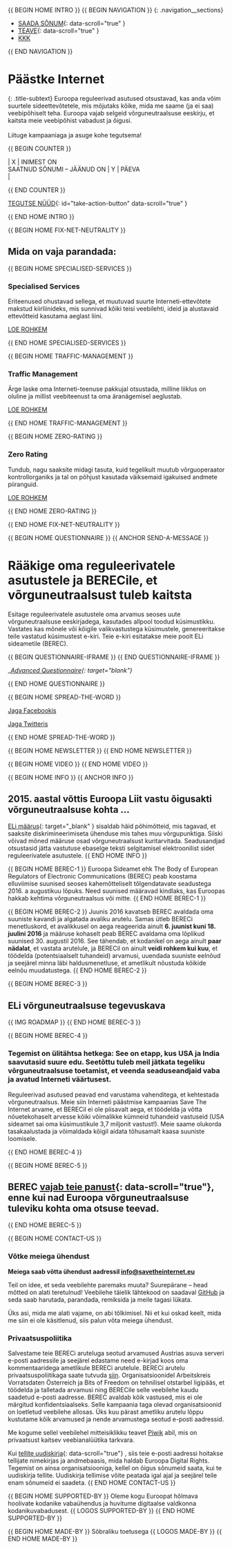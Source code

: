 {{ BEGIN HOME INTRO }}
{{ BEGIN NAVIGATION }}
{: .navigation__sections}
- [SAADA SÕNUM](#send-a-message){: data-scroll="true" }
- [TEAVE](#info){: data-scroll="true" }
- [KKK](faq)

{{ END NAVIGATION }}

# Päästke Internet

{: .title-subtext}
Euroopa reguleerivad asutused otsustavad, kas anda võim suurtele sideettevõtetele, mis mõjutaks kõike, mida me saame (ja ei saa) veebipõhiselt teha. Euroopa vajab selgeid võrguneutraalsuse eeskirju, et kaitsta meie veebipõhist vabadust ja õigusi.
<br><br>
Liituge kampaaniaga ja asuge kohe tegutsema!

{{ BEGIN COUNTER }}

| X | INIMEST ON <br> SAATNUD SÕNUMI – JÄÄNUD ON | Y | PÄEVA <br> |

{{ END COUNTER }}

[TEGUTSE NÜÜD](#send-a-message){: id="take-action-button" data-scroll="true" }

{{ END HOME INTRO }}

{{ BEGIN HOME FIX-NET-NEUTRALITY }}

## Mida on vaja parandada:

{{ BEGIN HOME SPECIALISED-SERVICES }}

### Specialised Services

Eriteenused ohustavad sellega, et muutuvad suurte Interneti-ettevõtete makstud kiirliinideks, mis sunnivad kõiki teisi veebilehti, ideid ja alustavaid ettevõtteid kasutama aeglast liini.

[LOE ROHKEM](faq/#what-are-specialised-services)

{{ END HOME SPECIALISED-SERVICES }}

{{ BEGIN HOME TRAFFIC-MANAGEMENT }}

### Traffic Management

Ärge laske oma Interneti-teenuse pakkujal otsustada, milline liiklus on oluline ja millist veebiteenust ta oma äranägemisel aeglustab.

[LOE ROHKEM](faq/#what-is-traffic-management)

{{ END HOME TRAFFIC-MANAGEMENT }}

{{ BEGIN HOME ZERO-RATING }}

### Zero Rating

Tundub, nagu saaksite midagi tasuta, kuid tegelikult muutub võrguoperaator kontrollorganiks ja tal on põhjust kasutada väiksemaid igakuised andmete piiranguid.

[LOE ROHKEM](faq/#what-is-zero-rating)

{{ END HOME ZERO-RATING }}

{{ END HOME FIX-NET-NEUTRALITY }}


{{ BEGIN HOME QUESTIONNAIRE }}
{{ ANCHOR SEND-A-MESSAGE }}

# Rääkige oma reguleerivatele asutustele ja BERECile, et võrguneutraalsust tuleb kaitsta

Esitage reguleerivatele asutustele oma arvamus seoses uute võrguneutraalsuse eeskirjadega, kasutades allpool toodud küsimustikku. Vastates kas mõnele või kõigile valikvastustega küsimustele, genereeritakse teile vastatud küsimustest e-kiri. Teie e-kiri esitatakse meie poolt ELi sideametile (BEREC).

{{ BEGIN QUESTIONNAIRE-IFRAME }}
{{ END QUESTIONNAIRE-IFRAME }}

__[Advanced Questionnaire](https://consultation.savetheinternet.eu/advanced/){: target="_blank"}__

{{ END HOME QUESTIONNAIRE }}

{{ BEGIN HOME SPREAD-THE-WORD }}

[Jaga Facebookis](http://www.facebook.com/sharer/sharer.php?s=100&p%5Burl%5D=http://www.savetheinternet.eu/&p%5Bimages%5D%5B0%5D=http://www.savetheinternet.eu/img/thumbnail.png&p%5Btitle%5D=Help%20Save%20the%20Internet&p%5Bsummary%5D=Your%20freedom%20online%20is%20threatened%20by%20EU%20proposals.%20The%20fight%20for%20an%20open%20Internet%20is%20happening%20right%20now%20in%20Brussels.)

[Jaga Twitteris](https://twitter.com/intent/tweet?text=Help%20save%20the%20internet.%20Tell%20your%20regulator%20to%20safeguard%20net%20neutrality.%20http%3A%2F%2Fwww.savetheinternet.eu%2F%20%23SaveTheInternet)

{{ END HOME SPREAD-THE-WORD }}

{{ BEGIN HOME NEWSLETTER }}
{{ END HOME NEWSLETTER }}

{{ BEGIN HOME VIDEO }}
{{ END HOME VIDEO }}

{{ BEGIN HOME INFO }}
{{ ANCHOR INFO }}
## 2015. aastal võttis Euroopa Liit vastu õigusakti võrguneutraalsuse kohta …

[ELi määrus](http://eur-lex.europa.eu/legal-content/EN/TXT/?uri=CELEX:32015R2120){: target="_blank" } sisaldab häid põhimõtteid, mis tagavad, et saaksite diskrimineerimiseta ühenduse mis tahes muu võrgupunktiga. Siiski võivad mõned määruse osad võrguneutraalsust kuritarvitada. Seadusandjad otsustasid jätta vastutuse ebaselge teksti selgitamisel elektroonilist sidet reguleerivatele asutustele.
{{ END HOME INFO }}


{{ BEGIN HOME BEREC-1 }}
Euroopa Sideamet ehk The Body of European Regulators of Electronic Communications (BEREC) peab koostama elluviimise suunised seoses kahemõtteliselt tõlgendatavate seadustega 2016. a augustikuu lõpuks. Need suunised määravad kindlaks, kas Euroopas hakkab kehtima võrguneutraalsus või mitte.
{{ END HOME BEREC-1 }}

{{ BEGIN HOME BEREC-2 }}
Juunis 2016 kavatseb BEREC avaldada oma suuniste kavandi ja algatada avaliku arutelu. Samas ütleb BERECi menetluskord, et avalikkusel on aega reageerida ainult __6. juunist kuni 18. juulini 2016__ ja määruse kohaselt peab BEREC avaldama oma lõplikud suunised 30. augustil 2016. See tähendab, et kodanikel on aega ainult __paar nädalat__, et vastata arutelule, ja BERECil on ainult __veidi rohkem kui kuu__, et töödelda (potentsiaalselt tuhandeid) arvamusi, uuendada suuniste eelnõud ja seejärel minna läbi haldusmenetluse, et ametlikult nõustuda kõikide eelnõu muudatustega.
{{ END HOME BEREC-2 }}

{{ BEGIN HOME BEREC-3 }}
## ELi võrguneutraalsuse tegevuskava
{{ IMG ROADMAP }}
{{ END HOME BEREC-3 }}

{{ BEGIN HOME BEREC-4 }}
### __Tegemist on ülitähtsa hetkega: See on etapp, kus USA ja India saavutasid suure edu. Seetõttu tuleb meil jätkata tegeliku võrguneutraalsuse toetamist, et veenda seaduseandjaid vaba ja avatud Interneti väärtusest.__

Reguleerivad asutused peavad end varustama vahenditega, et kehtestada võrguneutraalsus. Meie siin Interneti päästmise kampaanias Save The Internet arvame, et BERECil ei ole piisavalt aega, et töödelda ja võtta nõuetekohaselt arvesse kõiki võimalikke kümneid tuhandeid vastuseid (USA sideamet sai oma küsimustikule 3,7 miljonit vastust!). Meie saame olukorda tasakaalustada ja võimaldada kõigil aidata tõhusamalt kaasa suuniste loomisele.

{{ END HOME BEREC-4 }}

{{ BEGIN HOME BEREC-5 }}
## BEREC [vajab teie panust](#send-a-message){: data-scroll="true"}, enne kui nad Euroopa võrguneutraalsuse tuleviku kohta oma otsuse teevad.
{{ END HOME BEREC-5 }}

{{ BEGIN HOME CONTACT-US }}
### Võtke meiega ühendust

__Meiega saab võtta ühendust aadressil [info@savetheinternet.eu](mailto:info@savetheinternet.eu)__

Teil on idee, et seda veebilehte paremaks muuta? Suurepärane – head mõtted on alati teretulnud! Veebilehe täielik lähtekood on saadaval [GitHub](https://github.com/Netzfreiheit/STI-UI) ja seda saab harutada, parandada, remiksida ja meile tagasi lükata.

Üks asi, mida me alati vajame, on abi tõlkimisel. Nii et kui oskad keelt, mida me siin ei ole käsitlenud, siis palun võta meiega ühendust.

### Privaatsuspoliitika

Salvestame teie BERECi aruteluga seotud arvamused Austrias asuva serveri e-posti aadressile ja seejärel edastame need e-kirjad koos oma kommentaaridega ametlikule BERECi arutelule. BERECi arutelu privaatsuspoliitikaga saate tutvuda [siin](http://berec.europa.eu/eng/document_register/subject_matter/berec_office/download/0/4615-privacy-statement-berec-office-policy-do_0.pdf). Organisatsioonidel Arbeitskreis Vorratsdaten Österreich ja Bits of Freedom on tehnilisel otstarbel ligipääs, et töödelda ja talletada arvamusi ning BERECile selle veebilehe kaudu saadetud e-posti aadresse. BEREC avaldab kõik vastused, mis ei ole märgitud konfidentsiaalseks. Selle kampaania taga olevad organisatsioonid on loetletud veebilehe allosas. Üks kuu pärast ametliku arutelu lõppu kustutame kõik arvamused ja nende arvamustega seotud e-posti aadressid.

Me kogume sellel veebilehel mitteisiklikku teavet [Piwik](https://piwik.org/) abil, mis on privaatsust kaitsev veebianalüütika tarkvara.

Kui [tellite uudiskirja](#subscribe-to-newsletter){: data-scroll="true"} , siis teie e-posti aadressi hoitakse tellijate nimekirjas ja andmebaasis, mida haldab Euroopa Digital Rights. Tegemist on ainsa organisatsiooniga, kellel on õigus sõnumeid saata, kui te uudiskirja tellite. Uudiskirja tellimise võite peatada igal ajal ja seejärel teile enam sõnumeid ei saadeta.
 {{ END HOME CONTACT-US }}

{{ BEGIN HOME SUPPORTED-BY }}
Oleme kogu Euroopat hõlmava hoolivate kodanike vabaühendus ja huvitume digitaalse valdkonna kodanikuvabadusest.
{{ LOGOS SUPPORTED-BY }}
{{ END HOME SUPPORTED-BY }}

{{ BEGIN HOME MADE-BY }}
Sõbraliku toetusega
{{ LOGOS MADE-BY }}
{{ END HOME MADE-BY }}
